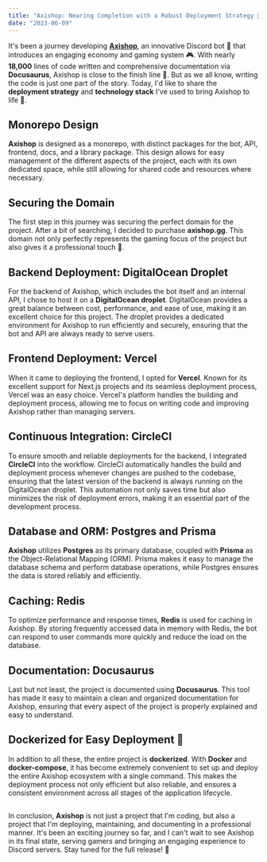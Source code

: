 ```yaml
---
title: "Axishop: Nearing Completion with a Robust Deployment Strategy 🎯"
date: "2023-06-09"
---
```


It's been a journey developing **[Axishop](https://axishop.gg)**, an innovative Discord bot 🤖 that introduces an engaging economy and gaming system 🎮. With nearly **18,000** lines of code written and comprehensive documentation via **Docusaurus**, Axishop is close to the finish line 🏁. But as we all know, writing the code is just one part of the story. Today, I'd like to share the **deployment strategy** and **technology stack** I've used to bring Axishop to life 🌱.

## Monorepo Design

**Axishop** is designed as a monorepo, with distinct packages for the bot, API, frontend, docs, and a library package. This design allows for easy management of the different aspects of the project, each with its own dedicated space, while still allowing for shared code and resources where necessary.

## Securing the Domain

The first step in this journey was securing the perfect domain for the project. After a bit of searching, I decided to purchase **axishop.gg**. This domain not only perfectly represents the gaming focus of the project but also gives it a professional touch 💼.

## Backend Deployment: DigitalOcean Droplet

For the backend of Axishop, which includes the bot itself and an internal API, I chose to host it on a **DigitalOcean droplet**. DigitalOcean provides a great balance between cost, performance, and ease of use, making it an excellent choice for this project. The droplet provides a dedicated environment for Axishop to run efficiently and securely, ensuring that the bot and API are always ready to serve users.

## Frontend Deployment: Vercel

When it came to deploying the frontend, I opted for **Vercel**. Known for its excellent support for Next.js projects and its seamless deployment process, Vercel was an easy choice. Vercel's platform handles the building and deployment process, allowing me to focus on writing code and improving Axishop rather than managing servers.

## Continuous Integration: CircleCI

To ensure smooth and reliable deployments for the backend, I integrated **CircleCI** into the workflow. CircleCI automatically handles the build and deployment process whenever changes are pushed to the codebase, ensuring that the latest version of the backend is always running on the DigitalOcean droplet. This automation not only saves time but also minimizes the risk of deployment errors, making it an essential part of the development process.

## Database and ORM: Postgres and Prisma

**Axishop** utilizes **Postgres** as its primary database, coupled with **Prisma** as the Object-Relational Mapping (ORM). Prisma makes it easy to manage the database schema and perform database operations, while Postgres ensures the data is stored reliably and efficiently.

## Caching: Redis

To optimize performance and response times, **Redis** is used for caching in Axishop. By storing frequently accessed data in memory with Redis, the bot can respond to user commands more quickly and reduce the load on the database.

## Documentation: Docusaurus

Last but not least, the project is documented using **Docusaurus**. This tool has made it easy to maintain a clean and organized documentation for Axishop, ensuring that every aspect of the project is properly explained and easy to understand.

## Dockerized for Easy Deployment 🐳

In addition to all these, the entire project is **dockerized**. With **Docker** and **docker-compose**, it has become extremely convenient to set up and deploy the entire Axishop ecosystem with a single command. This makes the deployment process not only efficient but also reliable, and ensures a consistent environment across all stages of the application lifecycle.

##

In conclusion, **Axishop** is not just a project that I'm coding, but also a project that I'm deploying, maintaining, and documenting in a professional manner. It's been an exciting journey so far, and I can't wait to see Axishop in its final state, serving gamers and bringing an engaging experience to Discord servers. Stay tuned for the full release! 🎉
